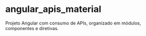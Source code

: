 # angular_apis_material
Projeto Angular com consumo de APIs, organizado em módulos, componentes e diretivas.

